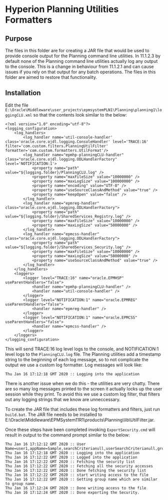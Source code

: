 # Hyperion Planning Utilities Formatters

## Purpose

The files in this folder are for creating a JAR file that would be used to provide console output for the Planning command line utilities. In 11.1.2.3 by default none of the Planning command line utilities actually log any output to the console. This is a change in behaviour from 11.1.2.1 and can cause issues if you rely on that output for any batch operations. The files in this folder are aimed to restore that functionality.

## Installation

Edit the file `E:\Oracle\Middleware\user_projects\epmsystemPLN1\Planning\planning1\loggingCLU.xml` so that the contents look similar to the below:

```
<?xml version="1.0" encoding="utf-8"?>
<logging_configuration>
    <log_handlers>
        <log_handler name='util-console-handler' class='oracle.core.ojdl.logging.ConsoleHandler' level='TRACE:16' filter='com.custom.filters.PlanningUtilFilter' formatter='com.custom.formatters.UtilFormat'/>
        <log_handler name="epmhp-planningCLU-handler" class="oracle.core.ojdl.logging.ODLHandlerFactory" level='NOTIFICATION:1'>
            <property name="path" value="${logging.folder}/PlanningCLU.log" />
            <property name="maxFileSize" value="10000000" />
            <property name="maxLogSize" value="100000000" />
            <property name="encoding" value="UTF-8" />
            <property name="useSourceClassAndMethod" value="true" />
            <property name="keepOpen" value="false" />
        </log_handler>
        <log_handler name="epmreg-handler" class="oracle.core.ojdl.logging.ODLHandlerFactory">
            <property name="path" value="${logging.folder}/SharedServices_Registry.log" />
            <property name="maxFileSize" value="10000000" />
            <property name="maxLogSize" value="50000000" />
        </log_handler>
        <log_handler name="epmcss-handler" class="oracle.core.ojdl.logging.ODLHandlerFactory">
            <property name="path" value="${logging.folder}/SharedServices_Security.log" />
            <property name="maxFileSize" value="10000000" />
            <property name="maxLogSize" value="50000000" />
            <property name="useSourceClassAndMethod" value="true" />
        </log_handler>
    </log_handlers>
    <loggers>
        <logger level="TRACE:16" name="oracle.EPMHSP" useParentHandlers="false">
            <handler name="epmhp-planningCLU-handler" />
            <handler name="util-console-handler" />
        </logger>
        <logger level="NOTIFICATION:1" name="oracle.EPMREG" useParentHandlers="false">
            <handler name="epmreg-handler" />
        </logger>
        <logger level="NOTIFICATION:1" name="oracle.EPMCSS" useParentHandlers="false">
            <handler name="epmcss-handler" />
        </logger>
    </loggers>
</logging_configuration>

```

This will send TRACE:16 log level logs to the console, and NOTIFICATION:1 level logs to the `PlanningCLU.log` file. The Planning utilities add a timestamp string to the beginning of each log message, so to not complicate the output we use a custom log formatter. Log messages will look like:
```
Thu Jan 16 17:12:18 GMT 2020 :: Logging into the application
```

There is another issue when we do this - the utilities are very chatty. There are so many log messages printed to the screen it actually locks up the user session while they print. To avoid this we use a custom log filter, that filters out any logging strings that we know are unneccessary.

To create the JAR file that includes these log formatters and filters, just run `build.bat`. The JAR file needs to be installed to E:\Oracle\Middleware\EPMSystem11R1\products\Planning\lib\UtilFilter.jar.

Once these steps have been completed invoking `ExportSecurity.cmd` will result in output to the command prompt similar to the below:
```
Thu Jan 16 17:12:12 GMT 2020 :: User Name=user1,appName=Sample,searchCriterianull,userSearchCriterianull,groupSearchCriterianull,valuesDelimiter=,,fileName=D:\Sample.txt,debug=false
Thu Jan 16 17:12:18 GMT 2020 :: Logging into the application
Thu Jan 16 17:12:22 GMT 2020 :: Logged into the application
Thu Jan 16 17:12:22 GMT 2020 :: Fetching the security list
Thu Jan 16 17:12:22 GMT 2020 :: Fetching all the security accesses
Thu Jan 16 17:12:22 GMT 2020 :: Done fetching the security list
Thu Jan 16 17:12:22 GMT 2020 :: start writing access to the file
Thu Jan 16 17:12:22 GMT 2020 :: Getting group name which are similar to group name.
Thu Jan 16 17:12:24 GMT 2020 :: Done writing access to the file
Thu Jan 16 17:12:24 GMT 2020 :: Done exporting the Security.
```
